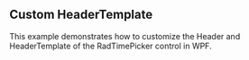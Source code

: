 ## Custom HeaderTemplate
This example demonstrates how to customize the Header and HeaderTemplate of the RadTimePicker control in WPF.

[//]: <keywords: datetimepicker, timepicker, header, cuztomize, radtimepicker>